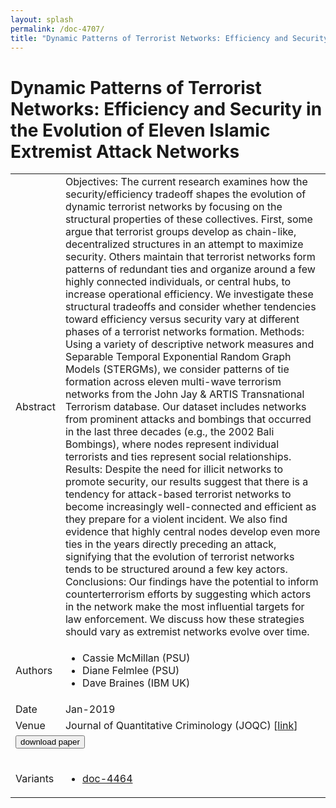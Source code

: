 ```yaml
---
layout: splash
permalink: /doc-4707/
title: "Dynamic Patterns of Terrorist Networks: Efficiency and Security in the Evolution of Eleven Islamic Extremist Attack Networks"
---
```


# Dynamic Patterns of Terrorist Networks: Efficiency and Security in the Evolution of Eleven Islamic Extremist Attack Networks

<table>
    <tbody>
    <tr>
        <td>Abstract</td>
        <td>Objectives: The current research examines how the security/efficiency tradeoff shapes the evolution of dynamic terrorist networks by focusing on the structural properties of these collectives. First, some argue that terrorist groups develop as chain-like, decentralized structures in an attempt to maximize security. Others maintain that terrorist networks form patterns of redundant ties and organize around a few highly connected individuals, or central hubs, to increase operational efficiency. We investigate these structural tradeoffs and consider whether tendencies toward efficiency versus security vary at different phases of a terrorist networks formation. Methods: Using a variety of descriptive network measures and Separable Temporal Exponential Random Graph Models (STERGMs), we consider patterns of tie formation across eleven multi-wave terrorism networks from the John Jay & ARTIS Transnational Terrorism database. Our dataset includes networks from prominent attacks and bombings that occurred in the last three decades (e.g., the 2002 Bali Bombings), where nodes represent individual terrorists and ties represent social relationships. Results: Despite the need for illicit networks to promote security, our results suggest that there is a tendency for attack-based terrorist networks to become increasingly well-connected and efficient as they prepare for a violent incident. We also find evidence that highly central nodes develop even more ties in the years directly preceding an attack, signifying that the evolution of terrorist networks tends to be structured around a few key actors. Conclusions: Our findings have the potential to inform counterterrorism efforts by suggesting which actors in the network make the most influential targets for law enforcement. We discuss how these strategies should vary as extremist networks evolve over time.</td>
    </tr>
    <tr>
        <td>Authors</td>
        <td>
            <ul>
                <li>Cassie McMillan (PSU)</li>
                <li>Diane Felmlee (PSU)</li>
                <li>Dave Braines (IBM UK)</li>
            </ul>
        </td>
    </tr>
    <tr>
        <td>Date</td>
        <td>Jan-2019</td>
    </tr>
    <tr>
        <td>Venue</td>
        <td>Journal of Quantitative Criminology (JOQC) [<a href="https://link.springer.com/article/10.1007/s10940-019-09426-9">link</a>]</td>
    </tr>
        <tr>
            <td colspan="2">
                <form method="get" action="https://link.springer.com/article/10.1007/s10940-019-09426-9">
                    <button type="submit">download paper</button>
                </form>
            </td>
        </tr>
        <tr>
            <td>Variants</td>
            <td>
                <ul>
                    <li><a href="\doc-4464\">doc-4464</a></li>
                </ul>
            </td>
        </tr>
    </tbody>
</table>
